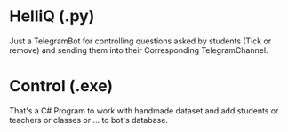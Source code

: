 # HelliQ (.py)
Just a TelegramBot for controlling questions asked by students (Tick or remove) and sending them into their Corresponding TelegramChannel.

# Control (.exe)
That's a C# Program to work with handmade dataset and add students or teachers or classes or ... to bot's database.
